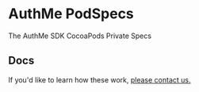AuthMe PodSpecs
=====

The AuthMe SDK CocoaPods Private Specs

## Docs 

If you'd like to learn how these work, [please contact us.](mailto://hi@authme.com)